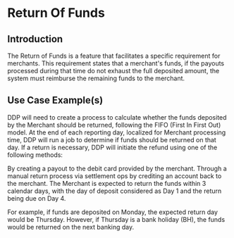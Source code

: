 # Return Of Funds                            

## Introduction

The Return of Funds is a feature that facilitates a specific requirement for merchants. This requirement states that a merchant's funds, if the payouts processed during that time do not exhaust the full deposited amount, the system must reimburse the remaining funds to the merchant.


## Use Case Example(s)

DDP will need to create a process to calculate whether the funds deposited by the Merchant should be returned, following the FIFO (First In First Out) model. At the end of each reporting day, localized for Merchant processing time, DDP will run a job to determine if funds should be returned on that day. If a return is necessary, DDP will initiate the refund using one of the following methods:

By creating a payout to the debit card provided by the merchant.
Through a manual return process via settlement ops by crediting an account back to the merchant.
The Merchant is expected to return the funds within 3 calendar days, with the day of deposit considered as Day 1 and the return being due on Day 4.

For example, if funds are deposited on Monday, the expected return day would be Thursday. However, if Thursday is a bank holiday (BH), the funds would be returned on the next banking day. 
